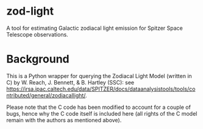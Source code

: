 # zod-light
A tool for estimating Galactic zodiacal light emission for Spitzer Space Telescope observations.

# Background
This is a Python wrapper for querying the Zodiacal Light Model (written in C) by W. Reach, J. Bennett, & B. Hartley (SSC): see
https://irsa.ipac.caltech.edu/data/SPITZER/docs/dataanalysistools/tools/contributed/general/zodiacallight/.

Please note that the C code has been modified to account for a couple of bugs, hence why the C code itself is included here (all rights of the C model remain with the authors as mentioned above).
